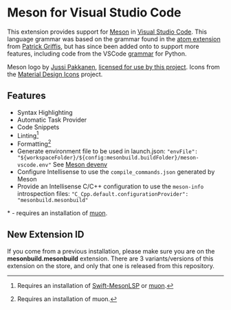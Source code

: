 # Meson for Visual Studio Code

This extension provides support for [Meson](http://mesonbuild.com/) in
[Visual Studio Code](https://code.visualstudio.com/). This language grammar was
based on the grammar found in the
[atom extension](https://github.com/TingPing/language-meson) from
[Patrick Griffis](https://github.com/TingPing), but has since been added onto to
support more features, including code from the VSCode
[grammar](https://github.com/microsoft/vscode/blob/main/extensions/python/syntaxes/MagicPython.tmLanguage.json)
for Python.

Meson logo by [Jussi Pakkanen](https://github.com/jpakkane),
[licensed for use by this project](http://mesonbuild.com/legal.html). Icons from
the [Material Design Icons](https://materialdesignicons.com/) project.

## Features

- Syntax Highlighting
- Automatic Task Provider
- Code Snippets
- Linting[^0]
- Formatting[^1]
- Generate environment file to be used in launch.json:
  `"envFile": "${workspaceFolder}/${config:mesonbuild.buildFolder}/meson-vscode.env"`
  See [Meson devenv](https://mesonbuild.com/Commands.html#devenv)
- Configure Intellisense to use the `compile_commands.json` generated by Meson
- Provide an Intellisense C/C++ configuration to use the `meson-info`
  introspection files:
  `"C_Cpp.default.configurationProvider": "mesonbuild.mesonbuild"`

\* - requires an installation of [muon](https://muon.build).

## New Extension ID

If you come from a previous installation, please make sure you are on the
**mesonbuild.mesonbuild** extension. There are 3 variants/versions of this
extension on the store, and only that one is released from this repository.

[^0]:
    Requires an installation of
    [Swift-MesonLSP](https://github.com/JCWasmx86/Swift-MesonLSP) or
    [muon](https://muon.build).

[^1]: Requires an installation of muon.

